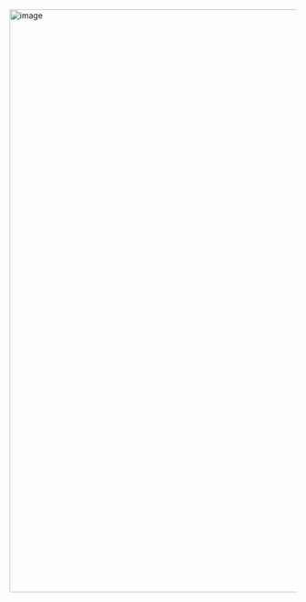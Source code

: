 <img width="1912" height="1021" alt="image" src="https://github.com/user-attachments/assets/7a5eee6d-c832-4cd3-bac3-4d9bcf6843eb" />
